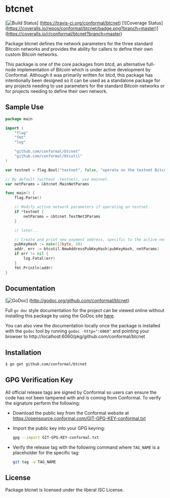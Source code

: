 btcnet
======

[![Build Status](https://travis-ci.org/conformal/btcnet.png?branch=master)]
(https://travis-ci.org/conformal/btcnet) [![Coverage Status]
(https://coveralls.io/repos/conformal/btcnet/badge.png?branch=master)]
(https://coveralls.io/r/conformal/btcnet?branch=master)

Package btcnet defines the network parameters for the three standard Bitcoin 
networks and provides the ability for callers to define their own custom 
Bitcoin networks.

This package is one of the core packages from btcd, an alternative full-node
implementation of Bitcoin which is under active development by Conformal.
Although it was primarily written for btcd, this package has intentionally been
designed so it can be used as a standalone package for any projects needing to
use parameters for the standard Bitcoin networks or for projects needing to
define their own network.

## Sample Use

```Go
package main

import (
	"flag"
	"fmt"
	"log"

	"github.com/conformal/btcnet"
	"github.com/conformal/btcutil"
)

var testnet = flag.Bool("testnet", false, "operate on the testnet Bitcoin network")

// By default (without -testnet), use mainnet.
var netParams = &btcnet.MainNetParams

func main() {
	flag.Parse()

	// Modify active network parameters if operating on testnet.
	if *testnet {
		netParams = &btcnet.TestNet3Params
	}

	// later...

	// Create and print new payment address, specific to the active network.
	pubKeyHash := make([]byte, 20)
	addr, err := btcutil.NewAddressPubKeyHash(pubKeyHash, netParams)
	if err != nil {
		log.Fatal(err)
	}
	fmt.Println(addr)
}
```

## Documentation

[![GoDoc](https://godoc.org/github.com/conformal/btcnet?status.png)]
(http://godoc.org/github.com/conformal/btcnet)

Full `go doc` style documentation for the project can be viewed online without
installing this package by using the GoDoc site
[here](http://godoc.org/github.com/conformal/btcnet).

You can also view the documentation locally once the package is installed with
the `godoc` tool by running `godoc -http=":6060"` and pointing your browser to
http://localhost:6060/pkg/github.com/conformal/btcnet

## Installation

```bash
$ go get github.com/conformal/btcnet
```

## GPG Verification Key

All official release tags are signed by Conformal so users can ensure the code
has not been tampered with and is coming from Conformal.  To verify the
signature perform the following:

- Download the public key from the Conformal website at
  https://opensource.conformal.com/GIT-GPG-KEY-conformal.txt

- Import the public key into your GPG keyring:
  ```bash
  gpg --import GIT-GPG-KEY-conformal.txt
  ```

- Verify the release tag with the following command where `TAG_NAME` is a
  placeholder for the specific tag:
  ```bash
  git tag -v TAG_NAME
  ```

## License

Package btcnet is licensed under the liberal ISC License.
